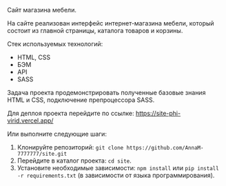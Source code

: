 Сайт магазина мебели.

На сайте реализован интерфейс интернет-магазина мебели, который состоит из главной страницы, каталога товаров и корзины.
    
Стек используемых технологий:
  - HTML, CSS
  - БЭМ
  - API
  - SASS

Задача проекта продемонстрировать полученные базовые знания HTML и CSS, подключение препроцессора SASS.

Для деплоя проекта перейдите по ссылке: https://site-phi-virid.vercel.app/

Или выполните следующие шаги:
1. Клонируйте репозиторий: `git clone https://github.com/AnnaM-7777777/site.git`
2. Перейдите в каталог проекта: `cd site`.
3. Установите необходимые зависимости: `npm install` или `pip install -r requirements.txt` (в зависимости от языка программирования).
